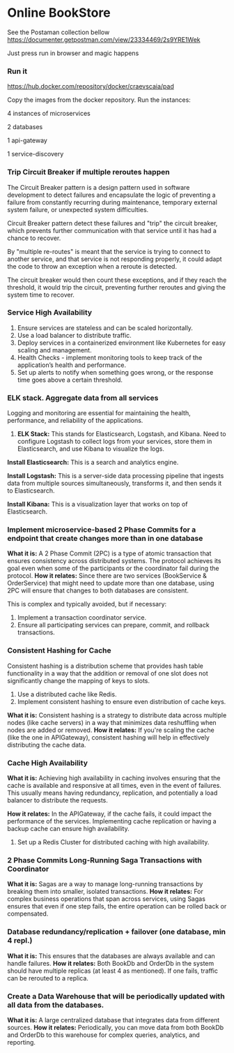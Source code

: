 # Online BookStore

See the Postaman collection bellow
https://documenter.getpostman.com/view/23334469/2s9YRE1Wek

Just press run in browser and magic happens

### Run it

https://hub.docker.com/repository/docker/craevscaia/pad

Copy the images from the docker repository.
Run the instances:

4 instances of microservices

2 databases

1 api-gateway

1 service-discovery

### Trip Circuit Breaker if multiple reroutes happen

The Circuit Breaker pattern is a design pattern used in software development to detect failures and
encapsulate the logic of preventing a failure from constantly recurring during maintenance,
temporary external system failure, or unexpected system difficulties.

Circuit Breaker pattern detect these failures and "trip" the circuit breaker,
which prevents further communication with that service until it has had a chance to recover.

By "multiple re-routes" is meant that the service is trying to connect to another service,
and that service is not responding properly, it could adapt the code to throw an exception when a reroute is detected.

The circuit breaker would then count these exceptions, and if they reach the threshold,
it would trip the circuit, preventing further reroutes and giving the system time to recover.

### Service High Availability

1. Ensure services are stateless and can be scaled horizontally.
2. Use a load balancer to distribute traffic.
3. Deploy services in a containerized environment like Kubernetes for easy scaling and management.
4. Health Checks - implement monitoring tools to keep track of the application’s health and performance.
5. Set up alerts to notify when something goes wrong, or the response time goes above a certain threshold.

### ELK stack. Aggregate data from all services

Logging and monitoring are essential for maintaining the health, performance, and reliability of the applications.

1. **ELK Stack:** This stands for Elasticsearch, Logstash, and Kibana. Need to configure
   Logstash to collect logs from your services, store them in Elasticsearch, and use Kibana to visualize
   the logs.

**Install Elasticsearch:** This is a search and analytics engine.

**Install Logstash:** This is a server-side data processing pipeline that ingests data from multiple sources
simultaneously, transforms it, and then sends it to Elasticsearch.

**Install Kibana:** This is a visualization layer that works on top of Elasticsearch.


### Implement microservice-based 2 Phase Commits for a endpoint that create changes more than in one database

**What it is:** A 2 Phase Commit (2PC) is a type of atomic transaction that ensures 
consistency across distributed systems. The protocol achieves its goal even when some of the participants or
the coordinator fail during the protocol.
**How it relates:** Since there are two services (BookService & OrderService) 
that might need to update more than one database, using 2PC will ensure that changes 
to both databases are consistent.

This is complex and typically avoided, but if necessary:

1. Implement a transaction coordinator service.
2. Ensure all participating services can prepare, commit, and rollback transactions.


### Consistent Hashing for Cache

Consistent hashing is a distribution scheme that provides hash table functionality in
a way that the addition or removal of one slot does not significantly change
the mapping of keys to slots.

1. Use a distributed cache like Redis.
2. Implement consistent hashing to ensure even distribution of cache keys.

**What it is:** Consistent hashing is a strategy to distribute data across multiple nodes 
(like cache servers) in a way that minimizes data reshuffling when nodes are added or removed.
**How it relates:** If you're scaling the cache (like the one in APIGateway), 
consistent hashing will help in effectively distributing the cache data.

### Cache High Availability

**What it is:** Achieving high availability in caching involves ensuring that the cache is available and responsive
at all times, even in the event of failures.
This usually means having redundancy, replication,
and potentially a load balancer to distribute the requests.

**How it relates:** In the APIGateway, if the cache fails, it could impact the 
performance of the services. Implementing cache replication or having a backup cache can 
ensure high availability.

1. Set up a Redis Cluster for distributed caching with high availability.

### 2 Phase Commits Long-Running Saga Transactions with Coordinator

**What it is:** Sagas are a way to manage long-running transactions by breaking them 
into smaller, isolated transactions.
**How it relates:** For complex business operations that span across services, 
using Sagas ensures that even if one step fails, the entire operation can be rolled back 
or compensated.

### Database redundancy/replication + failover (one database, min 4 repl.)

**What it is:** This ensures that the databases are always available and can handle failures.
**How it relates:** Both BookDb and OrderDb in the system should have multiple replicas 
(at least 4 as mentioned). If one fails, traffic can be rerouted to a replica.

### Create a Data Warehouse that will be periodically updated with all data from the databases.

**What it is:** A large centralized database that integrates data from different sources.
**How it relates:** Periodically, you can move data from both BookDb and OrderDb to this warehouse for complex queries, analytics, and reporting.
